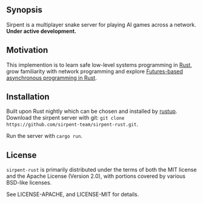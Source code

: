 ## Synopsis
Sirpent is a multiplayer snake server for playing AI games across a network. **Under active development.**

## Motivation
This implemention is to learn safe low-level systems programming in [Rust](https://www.rust-lang.org), grow familiarity with network programming and explore [Futures-based](https://github.com/alexcrichton/futures-rs/) [asynchronous programming in Rust](https://tokio.rs).

## Installation

Built upon Rust nightly which can be chosen and installed by [rustup](https://www.rustup.rs/). Download the sirpent server with git: `git clone https://github.com/sirpent-team/sirpent-rust.git`.

Run the server with `cargo run`.

<!--
These need testing before advertising them:

Sirpent can use any of the [Regular Tilings](https://en.wikipedia.org/wiki/Euclidean_tilings_by_convex_regular_polygons#Regular_Tilings) for its Grid. Rust's type system is a little too limited to choose at runctime, so it's a compile-time option.

``` sh
cargo run --no-default-features --features square
```

``` sh
cargo run --no-default-features --features triangle
```
-->

<!--
## API Reference

Depending on the size of the project, if it is small and simple enough the reference docs can be added to the README. For medium size to larger projects it is important to at least provide a link to where the API reference docs live.

## Tests

Describe and show how to run the tests with code examples.

## Contributors

Let people know how they can dive into the project, include important links to things like issue trackers, irc, twitter accounts if applicable.
-->

## License

`sirpent-rust` is primarily distributed under the terms of both the MIT license and the Apache License (Version 2.0), with portions covered by various BSD-like licenses.

See LICENSE-APACHE, and LICENSE-MIT for details.
